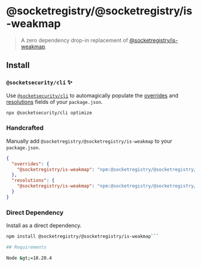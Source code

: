 # @socketregistry/@socketregistry/is-weakmap

> A zero dependency drop-in replacement of
> [@socketregistry/is-weakmap](https://www.npmjs.com/package/@socketregistry/is-weakmap).

## Install

### `@socketsecurity/cli` :sparkles:

Use [`@socketsecurity/cli`](https://www.npmjs.com/package/@socketsecurity/cli)
to automagically populate the
[overrides](https://docs.npmjs.com/cli/v9/configuring-npm/package-json#overrides)
and [resolutions](https://yarnpkg.com/configuration/manifest#resolutions) fields
of your `package.json`.

```sh
npx @socketsecurity/cli optimize
```

### Handcrafted

Manually add `@socketregistry/@socketregistry/is-weakmap` to your
`package.json`.

```json
{
  "overrides": {
    "@socketregistry/is-weakmap": "npm:@socketregistry/@socketregistry/is-weakmap@^1"
  },
  "resolutions": {
    "@socketregistry/is-weakmap": "npm:@socketregistry/@socketregistry/is-weakmap@^1"
  }
}
```

### Direct Dependency

Install as a direct dependency.

````sh
npm install @socketregistry/@socketregistry/is-weakmap```

## Requirements

Node &gt;=18.20.4
````
